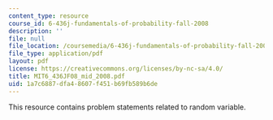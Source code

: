 ```yaml
---
content_type: resource
course_id: 6-436j-fundamentals-of-probability-fall-2008
description: ''
file: null
file_location: /coursemedia/6-436j-fundamentals-of-probability-fall-2008/1a7c6887dfa48607f451b69fb589b6de_MIT6_436JF08_mid_2008.pdf
file_type: application/pdf
layout: pdf
license: https://creativecommons.org/licenses/by-nc-sa/4.0/
title: MIT6_436JF08_mid_2008.pdf
uid: 1a7c6887-dfa4-8607-f451-b69fb589b6de
---
```

This resource contains problem statements related to random variable.